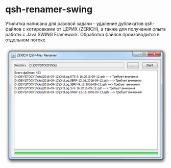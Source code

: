 # qsh-renamer-swing
Утилитка написана для разовой задачи - удаление дубликатов qsh-файлов с котировками от ЦЕРИХ (ZERICH),
а также для получения опыта работы с Java SWING Framework.
Обработка файлов произоводится в отдельном потоке.

![Alt text](pics/screenshot.png?raw=true "Screenshot")
